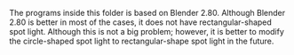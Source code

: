 The programs inside this folder is based on Blender 2.80. Although Blender 2.80 is better in most of the cases, it does not have rectangular-shaped spot light.
Although this is not a big problem; however, it is better to modify the circle-shaped spot light to rectangular-shape spot light in the future.
